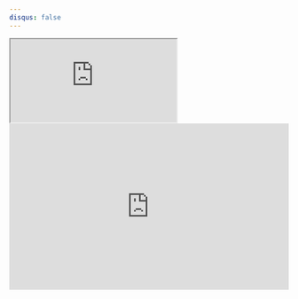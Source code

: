 ```yaml
---
disqus: false
---
```


<iframe src="https://rayheberer.github.io/webcam-image-classifier/" scrolling="no"></iframe>

<iframe width="100%" height="300" scrolling="no" frameborder="no" allow="autoplay" src="https://w.soundcloud.com/player/?url=https%3A//api.soundcloud.com/users/230264587&color=%23ff5500&auto_play=false&hide_related=false&show_comments=true&show_user=true&show_reposts=false&show_teaser=true"></iframe>
